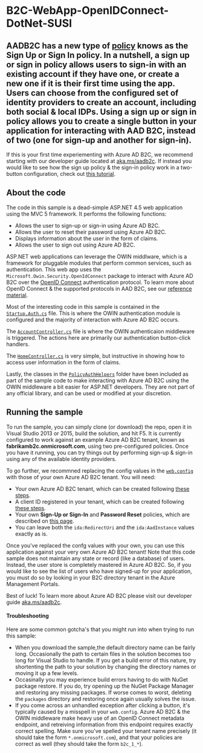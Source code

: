# B2C-WebApp-OpenIDConnect-DotNet-SUSI
AADB2C has a new type of [policy](https://azure.microsoft.com/documentation/articles/active-directory-b2c-reference-policies/) knows as the **Sign Up or Sign In policy**.  In a nutshell, a sign up or sign in policy allows users to sign-in with an existing account if they have one, or create a new one if it is their first time using the app.  Users can choose from the configured set of identity providers to create an account, including both social & local IDPs.  Using a sign up or sign in policy allows you to create a single button in your application for interacting with AAD B2C, instead of two (one for sign-up and another for sign-in).
------------------------
If this is your first time experiementing with Azure AD B2C, we recommend starting with our developer guide located at [aka.ms/aadb2c](http://aka.ms/aadb2c).  If instead you would like to see how the sign up policy & the sign-in policy work in a two-button configuration, check out [this tutorial](https://azure.microsoft.com/documentation/articles/active-directory-b2c-devquickstarts-web-dotnet/).

## About the code

The code in this sample is a dead-simple ASP.NET 4.5 web application using the MVC 5 framework.  It performs the following functions:

- Allows the user to sign-up or sign-in using Azure AD B2C.
- Allows the user to reset their password using Azure AD B2C.
- Displays information about the user in the form of claims.
- Allows the user to sign out using Azure AD B2C.

ASP.NET web applications can leverage the OWIN middlware, which is a framework for pluggable modules that perform common services, such as authentication.  This web app uses the `Microsoft.Owin.Security.OpenIdConnect` package to interact with Azure AD B2C over the [OpenID Connect](http://openid.net/connect/) authentication protocol.  To learn more about OpenID Connect & the supported protocols in AAD B2C, see our [reference material](https://azure.microsoft.com/documentation/articles/active-directory-b2c-reference-protocols/).

Most of the interesting code in this sample is contained in the [`Startup.Auth.cs`](https://github.com/AzureADQuickStarts/B2C-WebApp-OpenIDConnect-DotNet-SUSI/blob/master/WebApp-B2C-DotNet/App_Start/Startup.Auth.cs) file.  This is where the OWIN authentication module is configured and the majority of interaction with Azure AD B2C occurs.

The [`AccountController.cs`](https://github.com/AzureADQuickStarts/B2C-WebApp-OpenIDConnect-DotNet-SUSI/blob/master/WebApp-B2C-DotNet/Controllers/AccountController.cs) file is where the OWIN authenticaion middleware is triggered.  The actions here are primarily our authentication button-click handlers.

The [`HomeController.cs`](https://github.com/AzureADQuickStarts/B2C-WebApp-OpenIDConnect-DotNet-SUSI/blob/master/WebApp-B2C-DotNet/Controllers/HomeController.cs) is very simple, but instructive in showing how to access user information in the form of claims.

Lastly, the classes in the [`PolicyAuthHelpers`](https://github.com/AzureADQuickStarts/B2C-WebApp-OpenIDConnect-DotNet-SUSI/tree/master/WebApp-B2C-DotNet/PolicyAuthHelpers) folder have been included as part of the sample code to make interacting with Azure AD B2C using the OWIN middleware a bit easier for ASP.NET developers.  They are not part of any official library, and can be used or modified at your discretion.

## Running the sample

To run the sample, you can simply clone (or download) the repo, open it in Visual Studio 2013 or 2015, build the solution, and hit F5.  It is currently configured to work against an example Azure AD B2C tenant, known as **fabrikamb2c.onmicrosoft.com**, using two pre-configured policies.  Once you have it running, you can try things out by performing sign-up & sign-in using any of the available identity providers.

To go further, we recommned replacing the config values in the [`web.config`](https://github.com/AzureADQuickStarts/B2C-WebApp-OpenIDConnect-DotNet-SUSI/blob/master/WebApp-B2C-DotNet/Web.config#L12-L17) with those of your own Azure AD B2C tenant.  You will need:

- Your own Azure AD B2C tenant, which can be created following [these steps](https://azure.microsoft.com/documentation/articles/active-directory-b2c-get-started/).
- A client ID registered in your tenant, which can be created following [these steps](https://azure.microsoft.com/documentation/articles/active-directory-b2c-app-registration/).
- Your own **Sign-Up or Sign-In** and **Password Reset** policies, which are described on [this page](https://azure.microsoft.com/documentation/articles/active-directory-b2c-reference-policies/#create-a-sign-up-or-sign-in-policy).
- You can leave both the `ida:RedirectUri` and the `ida:AadInstance` values exactly as is.

Once you've replaced the confg values with your own, you can use this application against your very own Azure AD B2C tenant!  Note that this code sample does not maintain any state or record (like a database) of users.  Instead, the user store is completely mastered in Azure AD B2C.  So, if you would like to see the list of users who have signed-up for your application, you must do so by looking in your B2C directory tenant in the Azure Management Portals.

Best of luck!  To learn more about Azure AD B2C please visit our developer guide [aka.ms/aadb2c](http://aka.ms/aadb2c).

#### Troubleshooting

Here are some common gotcha's that you might run into when trying to run this sample:

- When you download the sample,the default directory name can be fairly long.  Occasionally the path to certain files in the solution becomes too long for Visual Studio to handle.  If you get a build error of this nature, try shortenting the path to your solution by changing the directory names or moving it up a few levels.
- Occasinally you may experience build errors having to do with NuGet package restore.  If you do, try opening up the NuGet Package Manager and restoring any missing packages.  If worse comes to worst, deleting the `packages` directory and restoring once again usually solves the issue.
- If you come across an unhandled exception after clicking a button, it's typically caused by a misspell in your `web.config`.  Azure AD B2C & the OWIN middleware make heavy use of an OpenID Connect metadata endpoint, and retreiving information from this endpoint requires exactly correct spelling.  Make sure you've spelled your tenant name precisely (it should take the form `*.onmicrosoft.com`), and that your policies are correct as well (they should take the form `b2c_1_*`).
